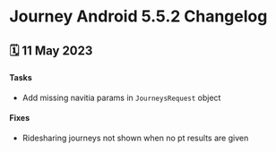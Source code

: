 # Journey Android 5.5.2 Changelog

<h2>🗓 11 May 2023</h2>

#### Tasks
- Add missing navitia params in `JourneysRequest` object

#### Fixes
- Ridesharing journeys not shown when no pt results are given
